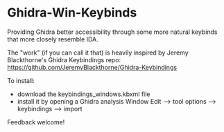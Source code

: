 # Ghidra-Win-Keybinds
Providing Ghidra better accessibility through some more natural keybinds that more closely resemble IDA.


The "work" (if you can call it that) is heavily inspired by Jeremy Blackthorne's Ghidra Keybindings repo: https://github.com/JeremyBlackthorne/Ghidra-Keybindings

To install:
  - download the keybindings_windows.kbxml file
  - install it by opening a Ghidra analysis Window Edit --> tool options --> keybindings --> import 


Feedback welcome!
